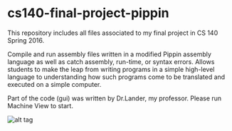 # cs140-final-project-pippin
This repository includes all files associated to my final project in CS 140 Spring 2016.

Compile and run assembly files written in a modified Pippin assembly language as well as catch assembly, run-time, or syntax errors. 
Allows students to make the leap from writing programs in a simple high-level language to understanding how such programs come to 
be translated and executed on a simple computer.

Part of the code (gui) was written by Dr.Lander, my professor.
Please run Machine View to start.

![alt tag](https://github.com/pwatter1/pippin-machine-simulator/blob/master/MachineGUI.png)
